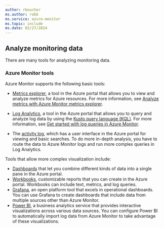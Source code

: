 ```yaml
---
author: rboucher
ms.author: robb
ms.service: azure-monitor
ms.topic: include
ms.date: 02/27/2024
---
```


## Analyze monitoring data

There are many tools for analyzing monitoring data.

### Azure Monitor tools

Azure Monitor supports the following basic tools:

- [Metrics explorer](/azure/azure-monitor/essentials/metrics-getting-started), a tool in the Azure portal that allows you to view and analyze metrics for Azure resources. For more information, see [Analyze metrics with Azure Monitor metrics explorer](/azure/azure-monitor/essentials/metrics-getting-started).

- [Log Analytics](/azure/azure-monitor/learn/quick-create-workspace), a tool in the Azure portal that allows you to query and analyze log data by using the [Kusto query language (KQL)](/azure/data-explorer/kusto/query). For more information, see [Get started with log queries in Azure Monitor](/azure/azure-monitor/logs/get-started-queries).

- The [activity log](/azure/azure-monitor/essentials/activity-log), which has a user interface in the Azure portal for viewing and basic searches. To do more in-depth analysis, you have to route the data to Azure Monitor logs and run more complex queries in Log Analytics.

Tools that allow more complex visualization include:

- [Dashboards](/azure/azure-monitor/visualize/tutorial-logs-dashboards) that let you combine different kinds of data into a single pane in the Azure portal.
- [Workbooks](/azure/azure-monitor/visualize/workbooks-overview), customizable reports that you can create in the Azure portal. Workbooks can include text, metrics, and log queries.
- [Grafana](/azure/azure-monitor/visualize/grafana-plugin), an open platform tool that excels in operational dashboards. You can use Grafana to create dashboards that include data from multiple sources other than Azure Monitor.
- [Power BI](/azure/azure-monitor/logs/log-powerbi), a business analytics service that provides interactive visualizations across various data sources. You can configure Power BI to automatically import log data from Azure Monitor to take advantage of these visualizations.

